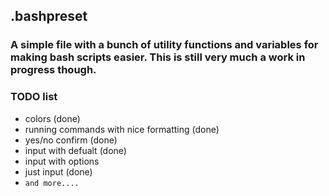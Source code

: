 ## .bashpreset
### A simple file with a bunch of utility functions and variables for making bash scripts easier. This is still very much a work in progress though.


### TODO list
- colors (done)
- running commands with nice formatting (done)
- yes/no confirm (done)
- input with defualt (done)
- input with options
- just input (done)
- `and more....`